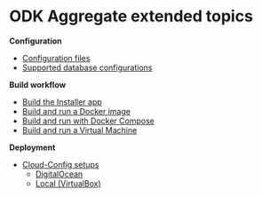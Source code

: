 # ODK Aggregate extended topics

**Configuration**
- [Configuration files](aggregate-config.md)
- [Supported database configurations](database-configurations.md)

**Build workflow**
- [Build the Installer app](build-the-installer-app.md)
- [Build and run a Docker image](build-and-run-a-docker-image.md)
- [Build and run with Docker Compose](build-and-run-with-docker-compose.md)
- [Build and run a Virtual Machine](build-and-run-a-virtual-machine.md)

**Deployment**
- [Cloud-Config setups](../cloud-config/README.md)
  - [DigitalOcean](../cloud-config/digital-ocean/README.md)
  - [Local (VirtualBox)](../cloud-config/local-virtualbox/README.md)
